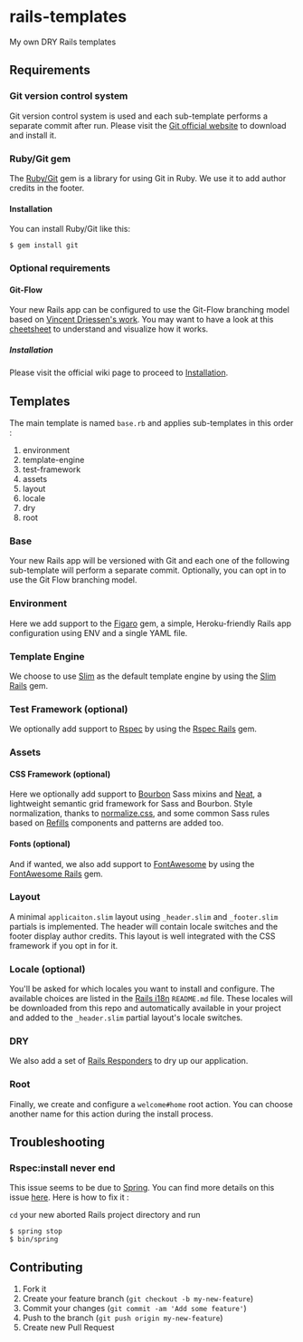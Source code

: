 # rails-templates
My own DRY Rails templates

## Requirements
### Git version control system
Git version control system is used and each sub-template performs a separate commit after run.
Please visit the [Git official website](http://git-scm.com/) to download and install it.

### Ruby/Git gem
The [Ruby/Git](https://rubygems.org/gems/git) gem is a library for using Git in Ruby. We use it to add author credits in the footer.

#### Installation
You can install Ruby/Git like this:

```shell
$ gem install git
```

### Optional requirements
#### Git-Flow
Your new Rails app can be configured to use the Git-Flow branching model based on [Vincent Driessen's work](http://nvie.com/posts/a-successful-git-branching-model/). You may want to have a look at this [cheetsheet](https://danielkummer.github.io/git-flow-cheatsheet/) to understand and visualize how it works.

##### Installation
Please visit the official wiki page to proceed to [Installation](https://github.com/nvie/gitflow/wiki/Installation).

## Templates

The main template is named `base.rb` and applies sub-templates in this order :

1. environment
2. template-engine
3. test-framework
4. assets
5. layout
6. locale
7. dry
8. root

### Base
Your new Rails app will be versioned with Git and each one of the following sub-template will perform a separate commit. Optionally, you can opt in to use the Git Flow branching model.

### Environment
Here we add support to the [Figaro](https://rubygems.org/gems/figaro) gem, a simple, Heroku-friendly Rails app configuration using ENV and a single YAML file.

### Template Engine
We choose to use [Slim](http://slim-lang.com) as the default template engine by using the [Slim Rails](https://rubygems.org/gems/slim-rails) gem.

### Test Framework (optional)
We optionally add support to [Rspec](http://rspec.info) by using the [Rspec Rails](https://rubygems.org/gems/rspec-rails) gem.

### Assets
#### CSS Framework (optional)
Here we optionally add support to [Bourbon](http://bourbon.io) Sass mixins and [Neat](http://neat.bourbon.io), a lightweight semantic grid framework for Sass and Bourbon. Style normalization, thanks to [normalize.css](https://github.com/necolas/normalize.css), and some common Sass rules based on [Refills](http://refills.bourbon.io/) components and patterns are added too.

#### Fonts (optional)
And if wanted, we also add support to [FontAwesome](http://fontawesome.io) by using the [FontAwesome Rails](https://rubygems.org/gems/font-awesome-rails) gem.

### Layout
A minimal `applicaiton.slim` layout using `_header.slim` and `_footer.slim` partials is implemented. The header will contain locale switches and the footer display author credits. This layout is well integrated with the CSS framework if you opt in for it.

### Locale (optional)
You'll be asked for which locales you want to install and configure. The available choices are listed in the [Rails i18n](https://github.com/svenfuchs/rails-i18n#available-locales) `README.md` file. These locales will be downloaded from this repo and automatically available in your project and added to the `_header.slim` partial layout's locale switches.

### DRY
We also add a set of [Rails Responders](https://github.com/plataformatec/responders) to dry up our application.

### Root
Finally, we create and configure a `welcome#home` root action. You can choose another name for this action during the install process.

## Troubleshooting
### Rspec:install never end
This issue seems to be due to [Spring](https://rubygems.org/gems/spring). You can find more details on this issue [here](https://github.com/rails/spring/issues/265). Here is how to fix it :

`cd` your new aborted Rails project directory and run

```shell
$ spring stop
$ bin/spring
```

## Contributing

1. Fork it
2. Create your feature branch (`git checkout -b my-new-feature`)
3. Commit your changes (`git commit -am 'Add some feature'`)
4. Push to the branch (`git push origin my-new-feature`)
5. Create new Pull Request